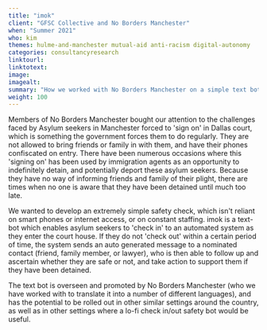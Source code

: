 ```yaml
---
title: "imok"
client: "GFSC Collective and No Borders Manchester"
when: "Summer 2021"
who: kim
themes: hulme-and-manchester mutual-aid anti-racism digital-autonomy
categories: consultancyresearch
linktourl:
linktotext:
image:
imagealt:
summary: "How we worked with No Borders Manchester on a simple text bot to support and protect Asylum seekers who are forced to 'sign on'."
weight: 100
---
```


Members of No Borders Manchester bought our attention to the challenges faced by Asylum seekers in Manchester forced to 'sign on' in Dallas court, which is something the government forces them to do regularly. They are not allowed to bring friends or family in with them, and have their phones confiscated on entry. There have been numerous occasions where this 'signing on' has been used by immigration agents as an opportunity to indefinitely detain, and potentially deport these asylum seekers. Because they have no way of informing friends and family of their plight, there are times when no one is aware that they have been detained until much too late.

We wanted to develop an extremely simple safety check, which isn't reliant on smart phones or internet access, or on constant staffing. imok is a text-bot which enables asylum seekers to 'check in' to an automated system as they enter the court house. If they do not 'check out' within a certain period of time, the system sends an auto generated message to a nominated contact (friend, family member, or lawyer), who is then able to follow up and ascertain whether they are safe or not, and take action to support them if they have been detained.

The text bot is overseen and promoted by No Borders Manchester (who we have worked with to translate it into a number of different languages), and has the potential to be rolled out in other similar settings around the country, as well as in other settings where a lo-fi check in/out safety bot would be useful. 
